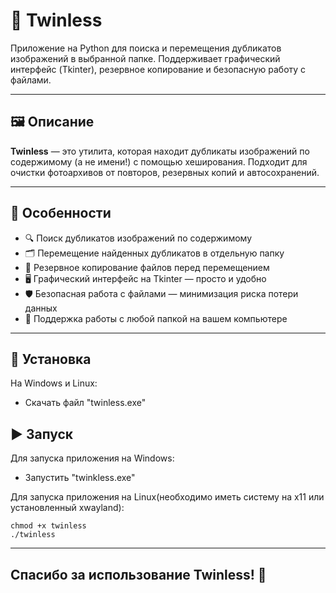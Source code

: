 # 🧹 Twinless

Приложение на Python для поиска и перемещения дубликатов изображений в выбранной папке. Поддерживает графический интерфейс (Tkinter), резервное копирование и безопасную работу с файлами.

---

## 🖼️ Описание

**Twinless** — это утилита, которая находит дубликаты изображений по содержимому (а не имени!) с помощью хеширования. Подходит для очистки фотоархивов от повторов, резервных копий и автосохранений.

---

## 📌 Особенности

- 🔍 Поиск дубликатов изображений по содержимому
- 🗂 Перемещение найденных дубликатов в отдельную папку
- 💾 Резервное копирование файлов перед перемещением
- 🖥 Графический интерфейс на Tkinter — просто и удобно
- 🛡 Безопасная работа с файлами — минимизация риска потери данных
- 📁 Поддержка работы с любой папкой на вашем компьютере

---

## 🚀 Установка

На Windows и Linux:

- Скачать файл "twinless.exe"

## ▶️ Запуск

Для запуска приложения на Windows:

- Запустить "twinkless.exe"

Для запуска приложения на Linux(необходимо иметь систему на x11 или установленный xwayland):

	chmod +x twinless
	./twinless

---

## Спасибо за использование Twinless! 🎉